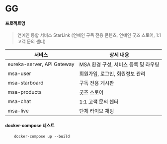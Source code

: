 # GG
#### 프로젝트명
> 연예인 통합 서비스 StarLink (연예인 구독 전용 콘텐츠, 연예인 굿즈 스토어, 1:1 고객 문의 센터)

|서비스 | 상세 내용 |
|---|---|
| eureka-server, API Gateway | MSA 환경 구성, 서비스 등록 및 라우팅 |
| msa-user | 회원가입, 로그인, 회원정보 관리 |
| msa-starboard | 구독 전용 게시판 |
| msa-products | 굿즈 스토어 |
| msa-chat | 1:1 고객 문의 센터 |
| msa-live | 단체 라이브 채팅 |


#### docker-compose 테스트
```
    docker-compose up --build
```

